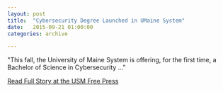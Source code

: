 ```yaml
---
layout: post
title:  "Cybersecurity Degree Launched in UMaine System"
date:   2015-09-21 01:00:00
categories: archive

---
```


<p class="italic">"This fall, the University of Maine System is offering, for the first time, a Bachelor of Science in Cybersecurity ..."</p>

<a href="http://usmfreepress.org/2015/09/21/cybersecurity-degree-launched-in-umaine-system/">Read Full Story at the USM Free Press</a>
